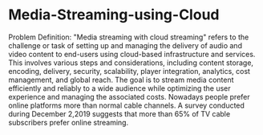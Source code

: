 # Media-Streaming-using-Cloud
Problem Definition:
"Media streaming with cloud streaming" refers to the challenge or task of setting up and managing the delivery of audio and video content to end-users using cloud-based infrastructure and services. This involves various steps and considerations, including content storage, encoding, delivery, security, scalability, player integration, analytics, cost management, and global reach. The goal is to stream media content efficiently and reliably to a wide audience while optimizing the user experience and managing the associated costs.
Nowadays people prefer online platforms more than normal cable channels. A survey conducted during December 2,2019 suggests that more than 65% of TV cable subscribers prefer online streaming.

